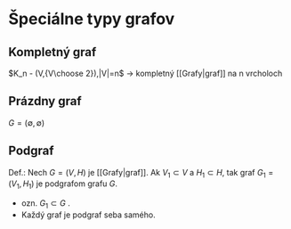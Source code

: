 # Špeciálne typy grafov

## Kompletný graf
$K_n - (V,{V\choose 2}),|V|=n$ -> kompletný [[Grafy|graf]] na n vrcholoch

## Prázdny graf
$G=(\emptyset , \emptyset)$

## Podgraf
Def.: Nech $G=(V,H)$ je [[Grafy|graf]]. 
Ak $V_1 \subset V$ a $H_1 \subset H$, tak graf $G_1 = (V_1,H_1)$ je podgrafom grafu $G$. 
- ozn. $G_1 \subset G$ . 
- Každý graf je podgraf seba samého.